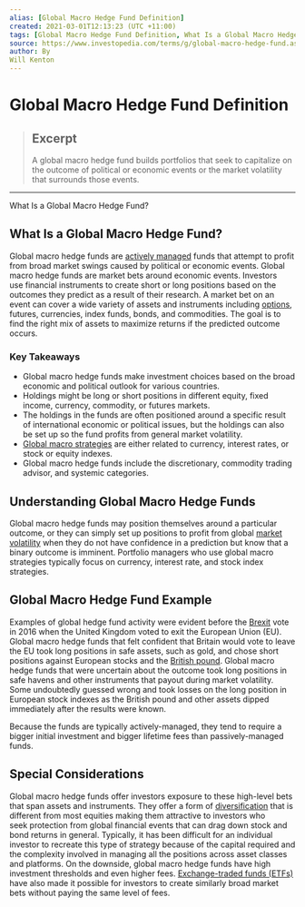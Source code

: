 ```yaml
---
alias: [Global Macro Hedge Fund Definition]
created: 2021-03-01T12:13:23 (UTC +11:00)
tags: [Global Macro Hedge Fund Definition, What Is a Global Macro Hedge Fund?]
source: https://www.investopedia.com/terms/g/global-macro-hedge-fund.asp
author: By
Will Kenton
---
```


# Global Macro Hedge Fund Definition

> ## Excerpt
> A global macro hedge fund builds portfolios that seek to capitalize on the outcome of political or economic events or the market volatility that surrounds those events.

---

What Is a Global Macro Hedge Fund?
## What Is a Global Macro Hedge Fund?

Global macro hedge funds are [actively managed](https://www.investopedia.com/terms/a/activemanagement.asp) funds that attempt to profit from broad market swings caused by political or economic events. Global macro hedge funds are market bets around economic events. Investors use financial instruments to create short or long positions based on the outcomes they predict as a result of their research. A market bet on an event can cover a wide variety of assets and instruments including [options](https://www.investopedia.com/terms/o/option.asp), futures, currencies, index funds, bonds, and commodities. The goal is to find the right mix of assets to maximize returns if the predicted outcome occurs.

### Key Takeaways

-   Global macro hedge funds make investment choices based on the broad economic and political outlook for various countries.
-   Holdings might be long or short positions in different equity, fixed income, currency, commodity, or futures markets.
-   The holdings in the funds are often positioned around a specific result of international economic or political issues, but the holdings can also be set up so the fund profits from general market volatility.
-   [Global macro strategies](https://www.investopedia.com/terms/g/globalmacro.asp) are either related to currency, interest rates, or stock or equity indexes.
-   Global macro hedge funds include the discretionary, commodity trading advisor, and systemic categories.

## Understanding Global Macro Hedge Funds

Global macro hedge funds may position themselves around a particular outcome, or they can simply set up positions to profit from global [market volatility](https://www.investopedia.com/terms/v/volatility.asp) when they do not have confidence in a prediction but know that a binary outcome is imminent. Portfolio managers who use global macro strategies typically focus on currency, interest rate, and stock index strategies.

## Global Macro Hedge Fund Example

Examples of global hedge fund activity were evident before the [Brexit](https://www.investopedia.com/terms/b/brexit.asp) vote in 2016 when the United Kingdom voted to exit the European Union (EU). Global macro hedge funds that felt confident that Britain would vote to leave the EU took long positions in safe assets, such as gold, and chose short positions against European stocks and the [British pound](https://www.investopedia.com/terms/g/gbp.asp). Global macro hedge funds that were uncertain about the outcome took long positions in safe havens and other instruments that payout during market volatility. Some undoubtedly guessed wrong and took losses on the long position in European stock indexes as the British pound and other assets dipped immediately after the results were known.

Because the funds are typically actively-managed, they tend to require a bigger initial investment and bigger lifetime fees than passively-managed funds.

## Special Considerations

Global macro hedge funds offer investors exposure to these high-level bets that span assets and instruments. They offer a form of [diversification](https://www.investopedia.com/terms/d/diversification.asp) that is different from most equities making them attractive to investors who seek protection from global financial events that can drag down stock and bond returns in general. Typically, it has been difficult for an individual investor to recreate this type of strategy because of the capital required and the complexity involved in managing all the positions across asset classes and platforms. On the downside, global macro hedge funds have high investment thresholds and even higher fees. [Exchange-traded funds (ETFs)](https://www.investopedia.com/terms/e/etf.asp) have also made it possible for investors to create similarly broad market bets without paying the same level of fees.
